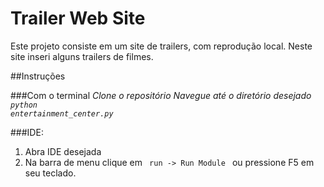 # Trailer Web Site
Este projeto consiste em um site de trailers, com reprodução local.
Neste site inseri alguns trailers de filmes.

##Instruções

###Com o terminal
*Clone o repositório*
*Navegue até o diretório desejado*
*<code>python entertainment_center.py</code>*

###IDE:
1. Abra IDE desejada
2. Na barra de menu clique em <code> run -> Run Module </code> ou pressione F5 em seu teclado.
